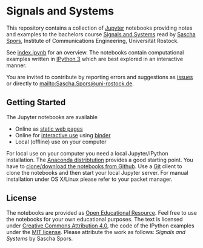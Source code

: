 # Signals and Systems

This repository contains a collection of [Jupyter](https://jupyter.org/) notebooks providing notes and examples to the bachelors course [Signals and Systems](http://www.int.uni-rostock.de/Signal-und-Systemtheorie.428.0.html) read by [Sascha Spors](http://www.int.uni-rostock.de/Staff-Info.23+B6JmNIYXNoPWUxOTliMTNjY2U2MDcyZjJiZTI0YTc4MmFkYTE5NjQzJnR4X2pwc3RhZmZfcGkxJTVCYmFja0lkJTVEPTMmdHhfanBzdGFmZl9waTElNUJzaG93VWlkJTVEPTExMQ__.0.html), Institute of Communications Engineering, Universität Rostock.

See [index.ipynb](http://nbviewer.ipython.org/github/spatialaudio/digital-signal-processing-lecture/blob/master/index.ipynb) for an overview. The notebooks contain computational examples written in [IPython 3](http://ipython.org/) which are best explored in an interactive manner. 

You are invited to contribute by reporting errors and suggestions as [issues](https://github.com/spatialaudio/digital-signal-processing-lecture/issues) or directly to <mailto:Sascha.Spors@uni-rostock.de>.


## Getting Started

The Jupyter notebooks are available

* Online as [static web pages](http://nbviewer.ipython.org/github/spatialaudio/signals-and-systems-lecture/blob/master/index.ipynb)
* Online for [interactive use](http://mybinder.org/repo/spatialaudio/signals-and-systems-lecture) using [binder](http://mybinder.org/)
* Local (offline) use on your computer 

For local use on your computer you need a local Jupyter/IPython installation. The [Anaconda distribtution](https://www.continuum.io/downloads) provides a good starting point. You have to [clone/download the notebooks from Github](http://github.com/spatialaudio/signals-and-systems-lecture). Use a [Git](http://git-scm.org/) client to clone the notebooks and then start your local Jupyter server. For manual installation under OS X/Linux please refer to your packet manager.


## License

The notebooks are provided as [Open Educational Resource](https://de.wikipedia.org/wiki/Open_Educational_Resources). Feel free to use the notebooks for your own educational purposes. The text is licensed under [Creative Commons Attribution 4.0](https://creativecommons.org/licenses/by/4.0/), the code of the IPython examples under the [MIT license](https://opensource.org/licenses/MIT). Please attribute the work as follows: *Signals and Systems* by Sascha Spors.
